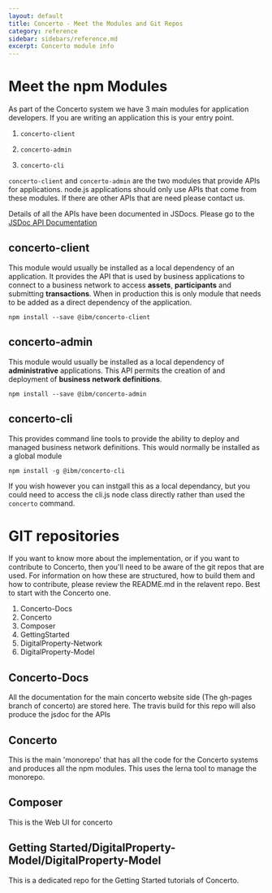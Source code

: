 ```yaml
---
layout: default
title: Concerto - Meet the Modules and Git Repos
category: reference
sidebar: sidebars/reference.md
excerpt: Concerto module info
---
```

# Meet the npm Modules

As part of the Concerto system we have 3 main modules for application developers. If you are writing an application this is your entry point.

1. `concerto-client`

2. `concerto-admin`

3. `concerto-cli`

`concerto-client` and `concerto-admin` are the two modules that provide APIs for applications. node.js applications should only use APIs that come from these modules. If there are other APIs that are need please contact us.

Details of all the APIs have been documented in JSDocs. Please go to the [JSDoc API Documentation](https://pages.github.ibm.com/Blockchain-WW-Labs/Concerto/jsdoc/develop/index.html)

## concerto-client
This module would usually be installed as a local dependency of an application. It provides the API that is used by business applications to connect to a business network to access __assets__, __participants__ and submitting __transactions__. When in production this is only module that needs to be added as a direct dependency of the application.

```
npm install --save @ibm/concerto-client
```

## concerto-admin
This module would usually be installed as a local dependency of **administrative** applications. This API permits the creation of and deployment of __business network definitions__.

```
npm install --save @ibm/concerto-admin
```

## concerto-cli
This provides command line tools to provide the ability to deploy and managed business network definitions. This would normally be installed as a global module

```
npm install -g @ibm/concerto-cli
```
If you wish however you can instgall this as a local dependancy, but you could need to access the cli.js node class directly rather than used the `concerto` command.

# GIT repositories
If you want to know more about the implementation, or if you want to contribute to Concerto, then you'll need to be aware of the git repos that are used.
For information on how these are structured, how to build them and how to contribute, please review the README.md in the relavent repo. Best to start with the Concerto one.

1. Concerto-Docs
2. Concerto
3. Composer
3. GettingStarted
4. DigitalProperty-Network
5. DigitalProperty-Model

## Concerto-Docs
All the documentation for the main concerto website side (The gh-pages branch of concerto) are stored here. The travis build for this repo will also produce the jsdoc for the APIs

## Concerto
This is the main 'monorepo' that has all the code for the Concerto systems and produces all the npm modules. This uses the lerna tool to manage the monorepo.

## Composer
This is the Web UI for concerto

## Getting Started/DigitalProperty-Model/DigitalProperty-Model
This is a dedicated repo for the Getting Started tutorials of Concerto.

